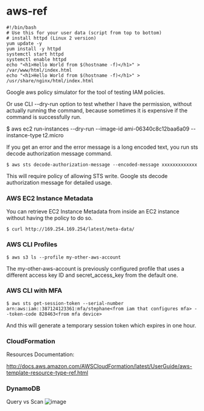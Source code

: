# aws-ref

```
#!/bin/bash
# Use this for your user data (script from top to bottom)
# install httpd (Linux 2 version)
yum update -y
yum install -y httpd
systemctl start httpd
systemctl enable httpd
echo "<h1>Hello World from $(hostname -f)</h1>" > /var/www/html/index.html
echo "<h1>Hello World from $(hostname -f)</h1>" > /usr/share/nginx/html/index.html
```


Google aws policy simulator for the tool of testing IAM policies.

Or use CLI --dry-run option to test whether I have the permission, without actually running the command, because sometimes it is expensive if the command is successfully run.

$ aws ec2 run-instances --dry-run --image-id ami-06340c8c12baa6a09 --instance-type t2.micro

If you get an error and the error message is a long encoded text, you run sts decode authorization message command.
```
$ aws sts decode-authorization-message --encoded-message xxxxxxxxxxxxx
```
This will require policy of allowing STS write.
Google sts decode authorization message for detailed usage.

### AWS EC2 Instance Metadata
You can retrieve EC2 Instance Metadata from inside an EC2 instance without having the policy to do so.
```
$ curl http://169.254.169.254/latest/meta-data/
```

### AWS CLI Profiles
```
$ aws s3 ls --profile my-other-aws-account
```
The my-other-aws-account is previously configured profile that uses a different access key ID and secret_access_key from the default one.

### AWS CLI with MFA
```
$ aws sts get-session-token --serial-number arn:aws:iam::387124123361:mfa/stephane<from iam that configures mfa> --token-code 828463<from mfa device>
```
And this will generate a temporary session token which expires in one hour.

### CloudFormation
Resources Documentation:

http://docs.aws.amazon.com/AWSCloudFormation/latest/UserGuide/aws-template-resource-type-ref.html

### DynamoDB
Query vs Scan
![image](https://user-images.githubusercontent.com/13086073/147718537-f6b068a6-7649-41c1-b5ba-452107e0a01c.png)
